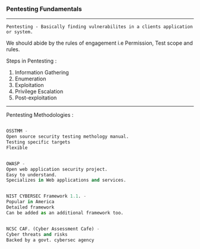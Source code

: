 ### Pentesting Fundamentals

---

```
Pentesting - Basically finding vulnerabilites in a clients application or system.
```

We should abide by the rules of engagement i.e Permission, Test scope and rules.

Steps in Pentesting : 

1. Information Gathering
2. Enumeration
3. Exploitation
4. Privilege Escalation
5. Post-exploitation

---

Pentesting Methodologies :

```py

OSSTMM - 
Open source security testing methology manual. 
Testing specific targets 
Flexible


OWASP - 
Open web application security project.
Easy to understand.
Specializes in Web applications and services.


NIST CYBERSEC Framework 1.1. -
Popular in America
Detailed framework
Can be added as an additional framework too.


NCSC CAF. (Cyber Assessment Cafe) -
Cyber threats and risks
Backed by a govt. cybersec agency


```
